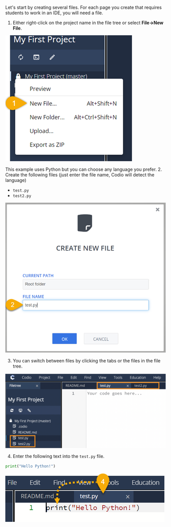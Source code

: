 Let's start by creating several files. For each page you create that requires students to work in an IDE, you will need a file. 

1. Either right-click on the project name in the file tree or select **File->New File**.


![Step 1) Select New File...](.guides/img/newFromFileTree.png)

This example uses Python but you can choose any language you prefer. 
2. Create the following files (just enter the file name, Codio will detect the language)

- `test.py`
- `test2.py`

![Step 2) In file name field, add the name "test.py".](.guides/img/createFile.png) 


3. You can switch between files by clicking the tabs or the files in the file tree. 

![Step 3) Navigate between opened file tabs at top of Guide panel.](.guides/img/file.png)

4. Enter the following text into the `test.py` file.

```python
print("Hello Python!")
```
![Step 4) Select the 'test.py' file tab and add print line to code file.](.guides/img/filestabs.png)

